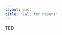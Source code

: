 ```yaml
---
layout: post
title: "Call for Papers"
---
```


TBD

<!--  
# Important Dates

TBD

# Follow Us


# Invited Speakers

TBD

# Scope


# Topics
-->
